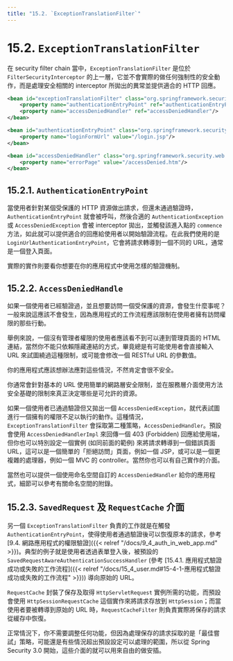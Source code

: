 ```yaml
---
title: "15.2. `ExceptionTranslationFilter`"
---
```


# 15.2. `ExceptionTranslationFilter`

在 security filter chain 當中，`ExceptionTranslationFilter` 是位於 `FilterSecurityInterceptor` 的上一層，它並不會實際的做任何強制性的安全動作，而是處理安全相關的 interceptor 所拋出的異常並提供適合的 HTTP 回應。

```xml
<bean id="exceptionTranslationFilter" class="org.springframework.security.web.access.ExceptionTranslationFilter">
    <property name="authenticationEntryPoint" ref="authenticationEntryPoint"/>
    <property name="accessDeniedHandler" ref="accessDeniedHandler"/>
</bean>

<bean id="authenticationEntryPoint" class="org.springframework.security.web.authentication.LoginUrlAuthenticationEntryPoint">
    <property name="loginFormUrl" value="/login.jsp"/>
</bean>

<bean id="accessDeniedHandler" class="org.springframework.security.web.access.AccessDeniedHandlerImpl">
    <property name="errorPage" value="/accessDenied.htm"/>
</bean>
```

## 15.2.1. `AuthenticationEntryPoint`

當使用者針對某個受保護的 HTTP 資源做出請求，但還未通過驗證時，`AuthenticationEntryPoint` 就會被呼叫，然後合適的 `AuthenticationException` 或 `AccessDeniedException` 會被 interceptor 拋出，並觸發該進入點的 `commence` 方法，如此就可以提供適合的回應給使用者以開始驗證流程。在此我們使用的是 `LoginUrlAuthenticationEntryPoint`，它會將請求轉導到一個不同的 URL，通常是一個登入頁面。

實際的實作則要看你想要在你的應用程式中使用怎樣的驗證機制。

## 15.2.2. `AccessDeniedHandle`

如果一個使用者已經驗證過，並且想要訪問一個受保護的資源，會發生什麼事呢？一般來說這應該不會發生，因為應用程式的工作流程應該限制在使用者擁有訪問權限的那些行動。

舉例來說，一個沒有管理者權限的使用者應該看不到可以連到管理頁面的 HTML 連結，當然你不能只依賴隱藏連結的方式，畢竟總是有可能使用者會直接輸入 URL 來試圖繞過這種限制，或可能會修改一個 RESTful URL 的參數值。

你的應用程式應該想辦法應對這些情況，不然肯定會很不安全。

你通常會針對基本的 URL 使用簡單的網路層安全限制，並在服務層介面使用方法安全基礎的限制來真正決定哪些是可允許的資源。

如果一個使用者已通過驗證但又拋出一個 `AccessDeniedException`，就代表試圖進行一個擁有的權限不足以執行的動作。這種情況，`ExceptionTranslationFilter` 會採取第二種策略，`AccessDeniedHandler`。預設會使用 `AccessDeniedHandlerImpl` 來回傳一個 403 (Forbidden) 回應給使用端，但你也可以特別設定一個實例 (如同前面的範例) 來將請求轉導到一個錯誤頁面 URL，這可以是一個簡單的「拒絕訪問」頁面，例如一個 JSP，或可以是一個更複雜的處理器，例如一個 MVC 的 controller。當然你也可以有自己實作的介面。

當然也可以提供一個使用命名空間自訂的 `AccessDeniedHandler` 給你的應用程式，細節可以參考有關命名空間的附錄。

## 15.2.3. `SavedRequest` 及 `RequestCache` 介面

另一個 `ExceptionTranslationFilter` 負責的工作就是在觸發 `AuthenticationEntryPoint`，使得使用者通過驗證後可以恢復原本的請求，參考 [9.4. 網路應用程式的權限驗證]({{< relref "/docs/9_4_auth_in_web_app.md" >}})。典型的例子就是使用者透過表單登入後，被預設的 `SavedRequestAwareAuthenticationSuccessHandler` (參考 [15.4.1. 應用程式驗證成功或失敗的工作流程]({{< relref "/docs/15_4_user.md#15-4-1-應用程式驗證成功或失敗的工作流程" >}})) 導向原始的 URL。

`RequestCache` 封裝了保存及取得 `HttpServletRequest` 實例所需的功能，而預設會使用 `HttpSessionRequestCache` 這個實作來將請求存放到 `HttpSession`；而當使用者要被轉導到原始的 URL 時，`RequestCacheFilter` 則負責實際將保存的請求從緩存中恢復。

正常情況下，你不需要調整任何功能，但因為處理保存的請求採取的是「最佳嘗試」策略，可能還是有些情況超出預設設定可以處理的範圍，所以從 Spring Security 3.0 開始，這些介面的就可以用來自由的做安插。